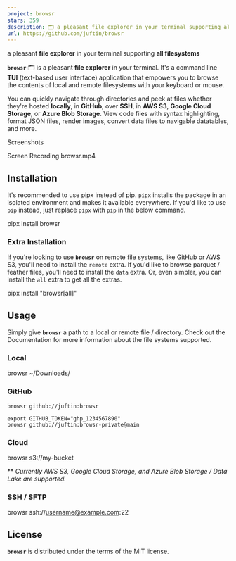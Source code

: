```yaml
---
project: browsr
stars: 359
description: 🗂️ a pleasant file explorer in your terminal supporting all filesystems
url: https://github.com/juftin/browsr
---
```


a pleasant **file explorer** in your terminal supporting **all filesystems**

**`browsr`** 🗂️ is a pleasant **file explorer** in your terminal. It's a command line **TUI** (text-based user interface) application that empowers you to browse the contents of local and remote filesystems with your keyboard or mouse.

You can quickly navigate through directories and peek at files whether they're hosted **locally**, in **GitHub**, over **SSH**, in **AWS S3**, **Google Cloud Storage**, or **Azure Blob Storage**. View code files with syntax highlighting, format JSON files, render images, convert data files to navigable datatables, and more.

Screenshots

Screen Recording browsr.mp4

Installation
------------

It's recommended to use pipx instead of pip. `pipx` installs the package in an isolated environment and makes it available everywhere. If you'd like to use `pip` instead, just replace `pipx` with `pip` in the below command.

pipx install browsr

### Extra Installation

If you're looking to use **`browsr`** on remote file systems, like GitHub or AWS S3, you'll need to install the `remote` extra. If you'd like to browse parquet / feather files, you'll need to install the `data` extra. Or, even simpler, you can install the `all` extra to get all the extras.

pipx install "browsr\[all\]"

Usage
-----

Simply give **`browsr`** a path to a local or remote file / directory. Check out the Documentation for more information about the file systems supported.

### Local

browsr ~/Downloads/

### GitHub

```
browsr github://juftin:browsr
```

```
export GITHUB_TOKEN="ghp_1234567890"
browsr github://juftin:browsr-private@main
```

### Cloud

browsr s3://my-bucket

\*\* _Currently AWS S3, Google Cloud Storage, and Azure Blob Storage / Data Lake are supported._

### SSH / SFTP

browsr ssh://username@example.com:22

License
-------

**`browsr`** is distributed under the terms of the MIT license.
